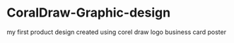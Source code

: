 # CoralDraw-Graphic-design
my first product design created using corel draw 
logo
business card 
poster
